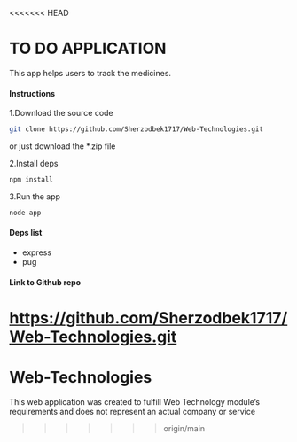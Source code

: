 <<<<<<< HEAD
# TO DO APPLICATION 

This app helps users to track the medicines.

#### Instructions 
1.Download the source code 

```bash
git clone https://github.com/Sherzodbek1717/Web-Technologies.git
```
or just download the *.zip file 

2.Install deps 
```bash
npm install
```
3.Run the app
```bash
node app
```
#### Deps list 

- express 
- pug


#### Link to Github repo

https://github.com/Sherzodbek1717/Web-Technologies.git
=======
# Web-Technologies
This web application was created to fulfill Web Technology module’s requirements and does not represent an actual company or service
>>>>>>> origin/main
